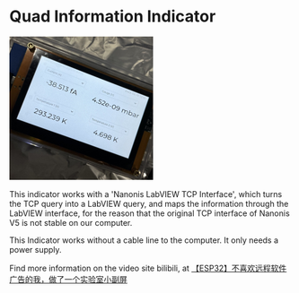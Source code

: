 # Quad Information Indicator

<img src="readme.assets/f590abfdb8f49db0ffb04facdf756e0-16763596934442.jpg" alt="f590abfdb8f49db0ffb04facdf756e0" style="zoom: 25%;" />

This indicator works with a 'Nanonis LabVIEW TCP Interface', which turns the TCP query into a LabVIEW query, and maps the information through the LabVIEW interface, for the reason that the original TCP interface of Nanonis V5 is not stable on our computer.

This Indicator works without a cable line to the computer. It only needs a power supply.

Find more information on the video site bilibili, at [【ESP32】不喜欢远程软件广告的我，做了一个实验室小副屏](https://www.bilibili.com/video/BV1Wj411T7zL) 